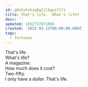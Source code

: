 ```yaml
---
id: g0a5vhvkzq8g1jlbgwjtl7i
title: That's life.  What's life?
desc: ''
updated: 1652737871004
created: '2022-03-13T00:00:00.000Z'
tags:
  - fortunes
---
```


That's life.         
What's life?   
A magazine.        
How much does it cost?   
Two-fifty.         
I only have a dollar.
That's life.  
